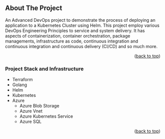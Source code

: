 <!-- ABOUT THE PROJECT -->
## About The Project


An Advanced DevOps project to demonstrate the process of deploying an application to a Kubernetes Cluster using Helm. This project employ various DevOps Engineering Principles to service and system delivery.
It has aspects of containerization, container orchestration, package managements, infrastructure as code, continuous integration and continuous integration and continuous delivery (CI/CD) and so much more.



<p align="right">(<a href="#readme-top">back to top</a>)</p>



### Project Stack and Infrastructure

* Terraform
* Golang
* Helm
* Kubernetes
* Azure
    * Azure Blob Storage
    * Azure Vnet
    * Azure Kubernetes Service
    * Azure SQL

<p align="right">(<a href="#readme-top">back to top</a>)</p>